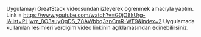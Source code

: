Uygulamayı GreatStack videosundan izleyerek öğrenmek amacıyla yaptım. Link = https://www.youtube.com/watch?v=G0jO8kUrg-I&list=PLjwm_8O3suyOgDS_Z8AWbbq3zpCmR-WE9&index=2
Uygulamada kullanılan resimleri verdiğim video linkinin açıklamasından edinebilirsiniz.
